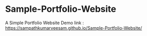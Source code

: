 # Sample-Portfolio-Website
A Simple Portfolio Website 
Demo link : https://sampathkumarveesam.github.io/Sample-Portfolio-Website/
